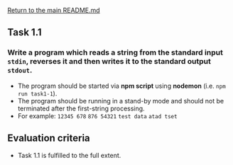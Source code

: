 [Return to the main README.md](../../../README.md)

## Task 1.1

### Write a program which reads a string from the standard input `stdin`, reverses it and then writes it to the standard output `stdout`.
- The program should be started via **npm script** using **nodemon** (i.e. `npm run task1-1`).
- The program should be running in a stand-by mode and should not be terminated after the first-string processing.
- For example:
    `12345 678`
    `876 54321`
    `test data`
    `atad tset`

## Evaluation criteria

- Task 1.1 is fulfilled to the full extent.

